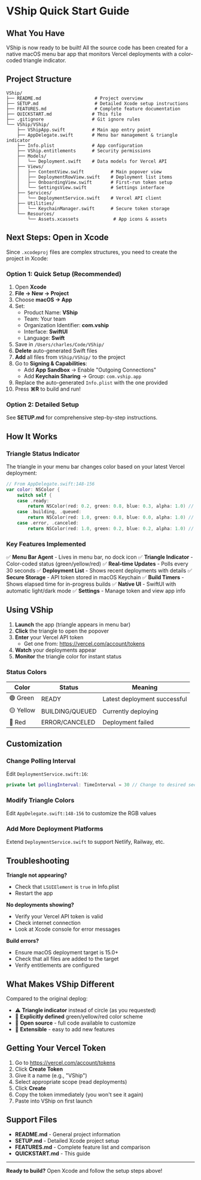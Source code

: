 # VShip Quick Start Guide

## What You Have

VShip is now ready to be built! All the source code has been created for a native macOS menu bar app that monitors Vercel deployments with a color-coded triangle indicator.

## Project Structure

```
VShip/
├── README.md                    # Project overview
├── SETUP.md                     # Detailed Xcode setup instructions
├── FEATURES.md                  # Complete feature documentation
├── QUICKSTART.md               # This file
├── .gitignore                  # Git ignore rules
└── VShip/VShip/
    ├── VShipApp.swift          # Main app entry point
    ├── AppDelegate.swift       # Menu bar management & triangle indicator
    ├── Info.plist              # App configuration
    ├── VShip.entitlements      # Security permissions
    ├── Models/
    │   └── Deployment.swift    # Data models for Vercel API
    ├── Views/
    │   ├── ContentView.swift          # Main popover view
    │   ├── DeploymentRowView.swift    # Deployment list items
    │   ├── OnboardingView.swift       # First-run token setup
    │   └── SettingsView.swift         # Settings interface
    ├── Services/
    │   └── DeploymentService.swift    # Vercel API client
    ├── Utilities/
    │   └── KeychainManager.swift      # Secure token storage
    └── Resources/
        └── Assets.xcassets             # App icons & assets
```

## Next Steps: Open in Xcode

Since `.xcodeproj` files are complex structures, you need to create the project in Xcode:

### Option 1: Quick Setup (Recommended)

1. Open **Xcode**
2. **File → New → Project**
3. Choose **macOS → App**
4. Set:
   - Product Name: **VShip**
   - Team: Your team
   - Organization Identifier: **com.vship**
   - Interface: **SwiftUI**
   - Language: **Swift**
5. Save in `/Users/charles/Code/VShip/`
6. **Delete** auto-generated Swift files
7. **Add** all files from `VShip/VShip/` to the project
8. Go to **Signing & Capabilities**:
   - Add **App Sandbox** → Enable "Outgoing Connections"
   - Add **Keychain Sharing** → Group: `com.vship.app`
9. Replace the auto-generated `Info.plist` with the one provided
10. Press **⌘R** to build and run!

### Option 2: Detailed Setup

See **SETUP.md** for comprehensive step-by-step instructions.

## How It Works

### Triangle Status Indicator
The triangle in your menu bar changes color based on your latest Vercel deployment:

```swift
// From AppDelegate.swift:148-156
var color: NSColor {
    switch self {
    case .ready:
        return NSColor(red: 0.2, green: 0.8, blue: 0.3, alpha: 1.0) // 🟢 Green
    case .building, .queued:
        return NSColor(red: 1.0, green: 0.8, blue: 0.0, alpha: 1.0) // 🟡 Yellow
    case .error, .canceled:
        return NSColor(red: 1.0, green: 0.2, blue: 0.2, alpha: 1.0) // 🔴 Red
```

### Key Features Implemented

✅ **Menu Bar Agent** - Lives in menu bar, no dock icon
✅ **Triangle Indicator** - Color-coded status (green/yellow/red)
✅ **Real-time Updates** - Polls every 30 seconds
✅ **Deployment List** - Shows recent deployments with details
✅ **Secure Storage** - API token stored in macOS Keychain
✅ **Build Timers** - Shows elapsed time for in-progress builds
✅ **Native UI** - SwiftUI with automatic light/dark mode
✅ **Settings** - Manage token and view app info

## Using VShip

1. **Launch** the app (triangle appears in menu bar)
2. **Click** the triangle to open the popover
3. **Enter** your Vercel API token
   - Get one from: https://vercel.com/account/tokens
4. **Watch** your deployments appear
5. **Monitor** the triangle color for instant status

### Status Colors

| Color | Status | Meaning |
|-------|--------|---------|
| 🟢 Green | READY | Latest deployment successful |
| 🟡 Yellow | BUILDING/QUEUED | Currently deploying |
| 🔴 Red | ERROR/CANCELED | Deployment failed |

## Customization

### Change Polling Interval
Edit `DeploymentService.swift:16`:
```swift
private let pollingInterval: TimeInterval = 30 // Change to desired seconds
```

### Modify Triangle Colors
Edit `AppDelegate.swift:148-156` to customize the RGB values

### Add More Deployment Platforms
Extend `DeploymentService.swift` to support Netlify, Railway, etc.

## Troubleshooting

**Triangle not appearing?**
- Check that `LSUIElement` is `true` in Info.plist
- Restart the app

**No deployments showing?**
- Verify your Vercel API token is valid
- Check internet connection
- Look at Xcode console for error messages

**Build errors?**
- Ensure macOS deployment target is 15.0+
- Check that all files are added to the target
- Verify entitlements are configured

## What Makes VShip Different

Compared to the original deplog:
- ⚠️ **Triangle indicator** instead of circle (as you requested)
- 🎨 **Explicitly defined** green/yellow/red color scheme
- 📖 **Open source** - full code available to customize
- 🔧 **Extensible** - easy to add new features

## Getting Your Vercel Token

1. Go to https://vercel.com/account/tokens
2. Click **Create Token**
3. Give it a name (e.g., "VShip")
4. Select appropriate scope (read deployments)
5. Click **Create**
6. Copy the token immediately (you won't see it again)
7. Paste into VShip on first launch

## Support Files

- **README.md** - General project information
- **SETUP.md** - Detailed Xcode project setup
- **FEATURES.md** - Complete feature list and comparison
- **QUICKSTART.md** - This guide

---

**Ready to build?** Open Xcode and follow the setup steps above!
